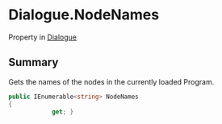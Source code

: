 # Dialogue.NodeNames

Property in [Dialogue](/docs/api/csharp/yarn.dialogue.md)

## Summary


Gets the names of the nodes in the currently loaded Program.


```csharp
public IEnumerable<string> NodeNames
{
            get; }
```

